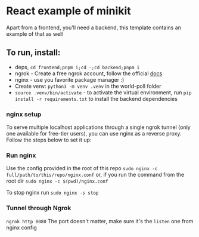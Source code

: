 # React example of minikit

Apart from a frontend, you'll need a backend, this template contains an example of that as well

## To run, install:

- deps, `cd frontend;pnpm i;cd -;cd backend;pnpm i`
- ngrok - Create a free ngrok account, follow the official [docs](https://ngrok.com/docs/getting-started/)
- nginx - use you favorite package manager :)
- Create venv: `python3 -m venv .venv` in the world-poll folder
- `source .venv/bin/activate` - to activate the virtual environment, run `pip install -r requirements.txt` to install the backend dependencies

### nginx setup

To serve multiple localhost applications through a single ngrok tunnel (only one available for free-tier users), you can use nginx as a reverse proxy. Follow the steps below to set it up:


### Run nginx

Use the config provided in the root of this repo
`sudo nginx -c full/path/to/this/repo/nginx.conf`
or, if you run the command from the root dir
`sudo nginx -c $(pwd)/nginx.conf`

To stop nginx run `sudo nginx -s stop`

### Tunnel through Ngrok

`ngrok http 8080`
The port doesn't matter, make sure it's the `listen` one from nginx config
